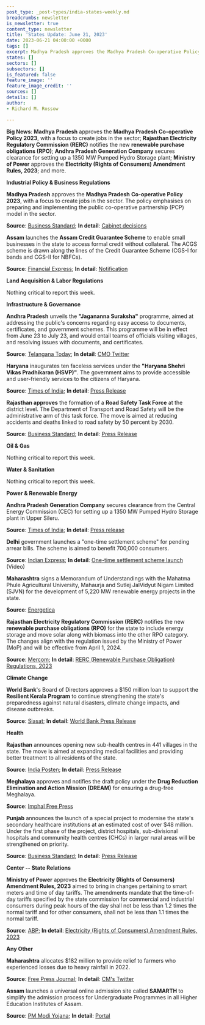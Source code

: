 ```yaml
---
post_type: _post-types/india-states-weekly.md
breadcrumbs: newsletter
is_newsletter: true
content_type: newsletter
title: 'States Update: June 21, 2023'
date: 2023-06-21 04:00:00 +0000
tags: []
excerpt: Madhya Pradesh approves the Madhya Pradesh Co-operative Policy 2023, with a focus to create jobs in the sector; Rajasthan Electricity Regulatory Commission (RERC) notifies the new renewable purchase obligations (RPO); Andhra Pradesh Generation Company secures clearance for setting up a 1350 MW Pumped Hydro Storage plant; Ministry of Power approves the Electricity (Rights of Consumers) Amendment Rules, 2023; and more.
states: []
sectors: []
subsectors: []
is_featured: false
feature_image: ''
feature_image_credit: ''
sources: []
details: []
author:
- Richard M. Rossow

---
```

**Big News**: **Madhya Pradesh** approves the **Madhya Pradesh** **Co-operative Policy 2023**, with a focus to create jobs in the sector; **Rajasthan Electricity Regulatory Commission (RERC)** notifies the new **renewable purchase obligations (RPO)**; **Andhra Pradesh Generation Company** secures clearance for setting up a 1350 MW Pumped Hydro Storage plant;  **Ministry of Power** approves the **Electricity (Rights of Consumers) Amendment Rules, 2023**; and more.

**Industrial Policy & Business Regulations**  

**Madhya Pradesh** approves the **Madhya Pradesh** **Co-operative Policy 2023**, with a focus to create jobs in the sector. The policy emphasises on preparing and implementing the public co-operative partnership (PCP) model in the sector.

**Source**: [Business Standard](https://www.business-standard.com/india-news/madhya-pradesh-govt-approves-cooperative-policy-with-focus-on-jobs-123061600873_1.html); **In detail**: [Cabinet decisions](https://www.mpinfo.org/Home/CabinetDetails?newsid=230614S12&fontname=FontEnglish&LocID=32&pubdate=06/14/2023)

**Assam** launches the **Assam Credit Guarantee Scheme** to enable small businesses in the state to access formal credit without collateral. The ACGS scheme is drawn along the lines of the Credit Guarantee Scheme (CGS-I for bands and CGS-II for NBFCs).

**Source**: [Financial Express](https://www.financialexpress.com/industry/sme/msme-fin-assam-government-launches-its-credit-guarantee-scheme-for-msmes/3123159/); **In detail**: [Notification](https://www.cgtmse.in/Default/ViewFile/?id=1686328603047_Circular%20No.227%202023-24.pdf&path=Circular)

**Land Acquisition & Labor Regulations**  

Nothing critical to report this week.

**Infrastructure & Governance**  

**Andhra Pradesh** unveils the **"Jagananna Suraksha"** programme, aimed at addressing the public's concerns regarding easy access to documents, certificates, and government schemes. This programme will be in effect from June 23 to July 23, and would entail teams of officials visiting villages, and resolving issues with documents, and certificates.

**Source**: [Telangana Today](https://telanganatoday.com/andhra-pradesh-chief-minister-announces-jagananna-suraksha-programme-from-june-23); **In detail**: [CMO Twitter](https://twitter.com/AndhraPradeshCM/status/1668932780481466368)

**Haryana** inaugurates ten faceless services under the **"Haryana Shehri Vikas Pradhikaran (HSVP)"**. The government aims to provide accessible and user-friendly services to the citizens of Haryana.

**Source**: [Times of India](https://timesofindia.indiatimes.com/city/chandigarh/haryana-cm-manohar-lal-khattar-launches-10-faceless-services/articleshowprint/100946144.cms); **In detail**: [Press Release](https://manoharlalkhattar.in/node/31326)

**Rajasthan approves** the formation of a **Road Safety Task Force** at the district level. The Department of Transport and Road Safety will be the administrative arm of this task force. The move is aimed at reducing accidents and deaths linked to road safety by 50 percent by 2030.

**Source**: [Business Standard](https://www.business-standard.com/india-news/raj-govt-approves-road-safety-task-force-targets-50-accident-reduction-123061300676_1.html); **In detail**: [Press Release](https://cmo.rajasthan.gov.in/pressreleasedetail/113237)

**Oil & Gas**  

Nothing critical to report this week.  

**Water & Sanitation**  

Nothing critical to report this week.  

**Power & Renewable Energy**  

**Andhra Pradesh Generation Company** secures clearance from the Central Energy Commission (CEC) for setting up a 1350 MW Pumped Hydro Storage plant in Upper Sileru.

**Source**: [Times of India](https://timesofindia.indiatimes.com/city/vijayawada/andhra-pradesh-central-energy-commission-cec-okays-aps-upper-sileru-pumped-storage-project/articleshow/100998644.cms?from=mdr); **In detail**: [Press release](https://pib.gov.in/PressReleaseIframePage.aspx?PRID=1930831)

**Delhi** government launches a "one-time settlement scheme" for pending arrear bills. The scheme is aimed to benefit 700,000 consumers.

**Source**: [Indian Express](https://indianexpress.com/article/cities/delhi/delhi-ncr-news-live-updates-aap-arvind-kejriwal-bjp-weather-traffic-8657968/); **In detail**: [One-time settlement scheme launch](https://twitter.com/i/status/1668636619556151296) (Video)

**Maharashtra** signs a Memorandum of Understandings with the Mahatma Phule Agricultural University, Mahaurja and Sutlej JalVidyut Nigam Limited (SJVN) for the development of 5,220 MW renewable energy projects in the state.

**Source**: [Energetica](https://www.energetica-india.net/news/maharashtra-government-inks-mou-for-5220-mw-renewable-power-projects-in-maharashtra)

**Rajasthan Electricity Regulatory Commission (RERC)** notifies the new **renewable purchase obligations (RPO)** for the state to include energy storage and move solar along with biomass into the other RPO category. The changes align with the regulation issued by the Ministry of Power (MoP) and will be effective from April 1, 2024.

**Source**: [Mercom](https://www.mercomindia.com/rajasthan-renewable-purchase-obligation-fy30); **In detail**: [RERC (Renewable Purchase Obligation) Regulations, 2023](https://rerc.rajasthan.gov.in/rerc-user-files/office-orders)

**Climate Change**

**World Bank**'s Board of Directors approves a $150 million loan to support the **Resilient Kerala Program** to continue strengthening the state's preparedness against natural disasters, climate change impacts, and disease outbreaks.

**Source**: [Siasat](https://www.siasat.com/world-bank-approves-150-mn-loan-to-support-resilient-kerala-program-2617756/); **In detail**: [World Bank Press Release](https://www.worldbank.org/en/news/press-release/2023/06/16/world-bank-approves-additional-financing-to-build-climate-resilience-in-the-indian-state-of-kerala)  

**Health**   

**Rajasthan** announces opening new sub-health centres in 441 villages in the state. The move is aimed at expanding medical facilities and providing better treatment to all residents of the state.

**Source**: [India Posten](https://india.postsen.com/local/amp/700219); **In detail**: [Press Release](https://cmo.rajasthan.gov.in/pressreleasedetail/113824)

**Meghalaya** approves and notifies the draft policy under the **Drug Reduction Elimination and Action Mission (DREAM)** for ensuring a drug-free Meghalaya.

**Source**: [Imphal Free Press](https://www.ifp.co.in/meghalaya/drugs-menace-in-meghalaya-government-approves-draft-policy-under-dream)

**Punjab** announces the launch of a special project to modernise the state's secondary healthcare institutions at an estimated cost of over $48 million. Under the first phase of the project, district hospitals, sub-divisional hospitals and community health centres (CHCs) in larger rural areas will be strengthened on priority.

**Source**: [Business Standard](https://www.business-standard.com/india-news/punjab-govt-to-modernise-secondary-healthcare-institutions-cm-mann-123061600967_1.html); **In detail**: [Press Release](http://diprpunjab.gov.in/?q=content/cm-announces-launch-special-project-strengthening-secondary-health-care-institutions-state)

**Center -- State Relations**  

**Ministry of Power** approves the **Electricity (Rights of Consumers) Amendment Rules, 2023** aimed to bring in changes pertaining to smart meters and time of day tariffs. The amendments mandate that the time-of-day tariffs specified by the state commission for commercial and industrial consumers during peak hours of the day shall not be less than 1.2 times the normal tariff and for other consumers, shall not be less than 1.1 times the normal tariff.

**Source**: [ABP](https://news.abplive.com/news/india/govt-amends-electricity-rights-of-consumers-rules-2023-notification-smart-meters-changes-to-time-of-day-tariffs-1609365); **In detail**: [Electricity (Rights of Consumers) Amendment Rules, 2023](https://powermin.gov.in/sites/default/files/webform/notices/30_d_Electricity_Rights_of_Consumers_Amendment_Rules_2023..pdf)

**Any Other**

**Maharashtra** allocates $182 million to provide relief to farmers who experienced losses due to heavy rainfall in 2022.

**Source**: [Free Press Journal](https://www.freepressjournal.in/mumbai/maharashtra-cabinet-announces-multiple-welfare-measures-allocates-1500-cr-for-farmers-relief); **In detail**: [CM's Twitter](https://twitter.com/mieknathshinde/status/1668663637370867713)

**Assam** launches a universal online admission site called **SAMARTH** to simplify the admission process for Undergraduate Programmes in all Higher Education Institutes of Assam.

**Source**: [PM Modi Yojana](https://pmmodiyojana.in/samarth-admission-portal/); **In detail**: [Portal](https://assamadmission.samarth.ac.in/)
